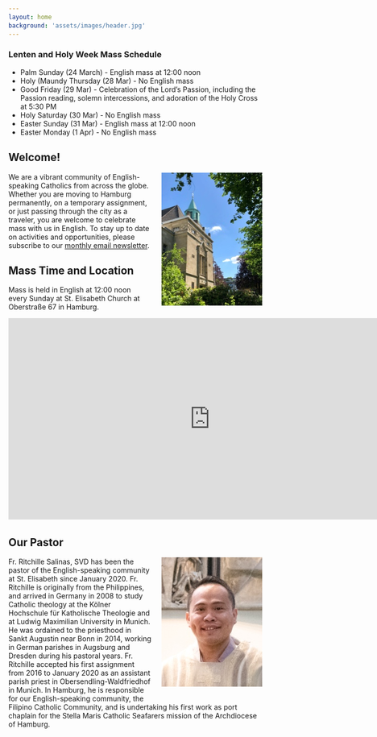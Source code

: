 ```yaml
---
layout: home
background: 'assets/images/header.jpg'
---
```


<div class="alert alert-info mb-5">
  <h3>Lenten and Holy Week Mass Schedule</h3>  
    <ul>
      <li>Palm Sunday (24 March) - English mass at 12:00 noon</li>
      <li>Holy (Maundy Thursday (28 Mar) - No English mass</li>
      <li>Good Friday (29 Mar) - Celebration of the Lord’s Passion, including the Passion reading, solemn intercessions, and adoration of the Holy Cross at 5:30 PM</li>
      <li>Holy Saturday (30 Mar) - No English mass</li>
      <li>Easter Sunday (31 Mar) - English mass at 12:00 noon</li>
      <li>Easter Monday (1 Apr) - No English mass</li>
      </ul>
</div>

<!-- <div class="alert alert-info mb-5">
  <h3>Lenten and Easter Mass Schedule</h3>
    <ul>
      <li>Palm Sunday (2 Apr) - English mass at 12:00 noon, including a palm procession</li>
      <li>Holy (Maundy Thursday (6 Apr) - No English mass</li>
      <li>Good Friday (7 Apr) - Celebration of the Lord’s Passion, including the Passion reading, solemn intercessions, and adoration of the Holy Cross (no Holy Communion) at 5:30 PM</li>
      <li>Holy Saturday (8 Apr) - No English mass</li>
      <li>Easter Sunday (9 Apr) - English mass at 12:00 noon</li>
      <li>Easter Monday (10 Apr) - No English mass</li>
      <li>Ascension (18 May) - No English mass; we celebrate Ascension on the following Sunday during the regularly-scheduled mass</li>
      </ul>
</div> -->

## Welcome!
<img src="assets/images/home.jpg" alt="St. Elisabeth Church in Hamburg" style="width: 200px; float: right; margin: 0 0 20px 20px;">

We are a vibrant community of English-speaking Catholics from across the globe.
Whether you are moving to Hamburg permanently, on a temporary assignment, or just passing through the city as a traveler, you are welcome to celebrate mass with us in English.
To stay up to date on activities and opportunities, please subscribe to our [monthly email newsletter](/newsletter).

## Mass Time and Location
Mass is held in English at 12:00 noon every Sunday at St. Elisabeth Church at Oberstraße 67 in Hamburg.

<div class="map-responsive mb-5">
  <iframe width="800" height="400" id="gmap_canvas" src="https://maps.google.com/maps?q=Kath.%20Kirchengemeinde%20St.%20Elisabeth%20Hamburg&t=&z=13&ie=UTF8&iwloc=&output=embed" frameborder="0" scrolling="no" marginheight="0" marginwidth="0"></iframe>
</div>

## Our Pastor

<img src="assets/images/fr_ritchille_salinas.jpg" alt="Fr. Ritchille Salinas" style="width: 200px; float: right; margin: 0 0 20px 20px;">

Fr. Ritchille Salinas, SVD has been the pastor of the English-speaking community at St. Elisabeth since January 2020.
Fr. Ritchille is originally from the Philippines, and arrived in Germany in 2008 to study Catholic theology at the Kölner Hochschule für Katholische Theologie and at Ludwig Maximilian University in Munich.
He was ordained to the priesthood in Sankt Augustin near Bonn in 2014, working in German parishes in Augsburg and Dresden during his pastoral years.
Fr. Ritchille accepted his first assignment from 2016 to January 2020 as an assistant parish priest in Obersendling-Waldfriedhof in Munich.
In Hamburg, he is responsible for our English-speaking community, the Filipino Catholic Community, and is undertaking his first work as port chaplain for the Stella Maris Catholic Seafarers mission of the Archdiocese of Hamburg.

